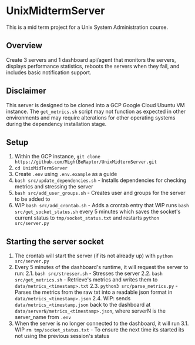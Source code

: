# UnixMidtermServer
This is a mid term project for a Unix System Administration course.

## Overview
Create 3 servers and 1 dashboard api/agent that monitors the servers, displays performance statistics, reboots the servers when they fail, and includes basic notification support.

## Disclaimer
This server is designed to be cloned into a GCP Google Cloud Ubuntu VM instance. The `get_metrics.sh` script may not function as expected in other environments and may require alterations for other operating systems during the dependency installation stage.

## Setup
1. Within the GCP instance, `git clone https://github.com/MightBeRaptor/UnixMidtermServer.git`
2. `cd UnixMidTermServer`
3. Create `.env` using `.env.example` as a guide
4. `bash src/update_dependencies.sh` - Installs dependencies for checking metrics and stressing the server
5. `bash src/add_user_groups.sh` - Creates user and groups for the server to be added to
6. WIP `bash src/add_crontab.sh` - Adds a crontab entry that WIP runs `bash src/get_socket_status.sh` every 5 minutes which saves the socket's current status to `tmp/socket_status.txt` and restarts `python src/server.py`

## Starting the server socket
1. The crontab will start the server (if its not already up) with `python src/server.py`    
2. Every 5 minutes of the dashboard's runtime, it will request the server to run:
    2.1. `bash src/stresser.sh` - Stresses the server
    2.2. `bash src/get_metrics.sh` - Retrieve's metrics and writes them to `data/metrics_<timestamp>.txt`
    2.3. `python3 src/parse_metrics.py` - Parses the metrics from the raw txt into a readable json format in `data/metrics_<timestamp>.json`
    2.4. WIP: sends `data/metrics_<timestamp.json` back to the dashboard at `data/serverN/metrics_<timestamp>.json`, where serverN is the server_name from `.env`
3. When the server is no longer connected to the dashboard, it will run
    3.1. WIP `rm tmp/socket_status.txt` - To ensure the next time its started its not using the previous session's status